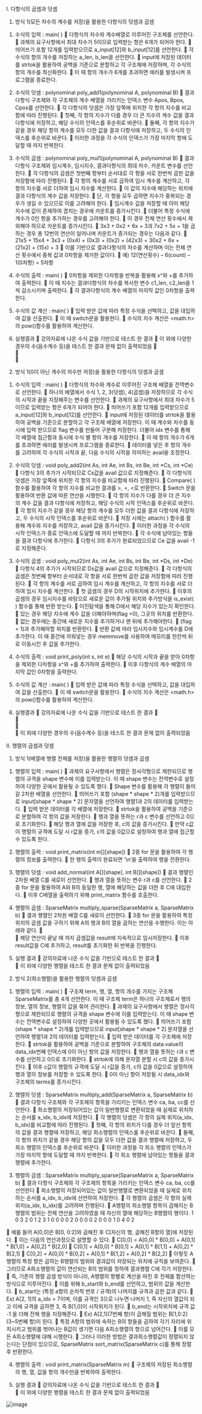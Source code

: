 I. 다항식의 곱셈과 덧셈
1. 방식 1(모든 차수의 계수를 저장)을 활용한 다항식의 덧셈과 곱셈
1) 수식의 입력 : main( )
	다항식의 차수와 계수배열로 이루어진 구조체를 선언한다.
	과제의 요구사항에서 최대 차수가 5이므로 입력받는 항은 6개가 되어야 한다.
	띄어쓰기 포함 12개를 입력받으므로 a_input[12]와 b_input[12]를 선언한다.
	각 수식의 항의 개수를 저장하는 a_len, b_len을 선언한다.
	input에 저장된 데이터를 strtok을 활용하여 공백을 기준으로 분할하고 각 구조체에 저장하며, 각 수식의 항의 개수를 최신화한다.
	이 때 항의 개수가 6개를 초과하면 에러를 발생시켜 프로그램을 종료한다. 

2) 수식의 덧셈 : polynominal poly_add1(polynominal A, polynominal B)
	결과 다항식 구조체와 각 구조체의 계수 배열을 가리키는 인덱스 변수 Apos, Bpos, Cpos를 선언한다.
	각 다항식의 덧셈은 가장 앞쪽에 위치한 각 항의 지수를 비교함에 따라 진행된다.
	첫째, 각 항의 지수가 다를 경우 더 큰 지수의 계수 값을 결과 다항식에 저장하고, 해당 수식의 인덱스를 후순위로 바꾼다.
	둘째, 각 항의 지수가 같을 경우 해당 항의 계수를 모두 더한 값을 결과 다항식에 저장하고, 두 수식의 인덱스를 후순위로 바꾼다.
	이러한 과정을 각 수식의 인덱스가 가장 마지막 항에 도달할 때 까지 반복한다. 

3) 수식의 곱셈 : polynominal poly_mul1(polynominal A, polynominal B)
	결과 다항식 구조체와 임시계수, 임시지수, 결과다항식의 최대 차수, 카운트 변수를 선언한다.
	각 다항식의 곱셈은 첫번째 항부터 순서대로 각 항을 서로 한번씩 곱한 값을 저장함에 따라 진행된다.
	각 항의 계수를 서로 곱하여 임시 계수를 계산하고, 각 항의 지수를 서로 더하여 임시 지수를 계산한다.
	이 값의 지수에 해당하는 위치에 결과 다항식의 계수 값을 저장한다.
	단, 각 항을 모두 곱하면 지수가 중복되는 경우가 생길 수 있으므로 이를 고려해야 한다.
	임시계수 값을 저장할 때 이미 해당 지수에 값이 존재하여 겹치는 경우에 카운트를 증가시킨다. 
	더불어 특정 수식에 계수가 0인 항을 추가하는 경우를 고려해야 한다.
	이 경우 전체 연산 횟수에서 제외해야 하므로 카운트를 증가시킨다.
	3x3 + 0x2 + 6x + 3과 7x2  + 5x + 1을 곱하는 경우 총 12번의 연산이 일어나며 카운트가 증가되는 경우는 다음과 같다. 
	21x5 + 15x4 + 3x3 + (0x4) + (0x3) + (0x2) + (42x3) + 30x2 + 6x + (21x2) + (15x) + 3 
	이를 기반으로 결과다항식의 차수를 계산하며 이는 전체 연산 횟수에서 중복 값과 0차항을 제거한 값이다. 
	예) 12(연산횟수) – 6(count) – 1(0차항) = 5차항

4) 수식의 출력 : main( )
	0차항을 제외한 다차항을 반복을 활용해 x^와 +를 추가하여 출력한다.
	이 때 지수는 결과다항식의 차수를 복사한 변수 c1_len, c2_len을 1씩 감소시키며 출력한다.
	각 결과다항식의 계수 배열의 마지막 값인 0차항을 출력한다. 

5) 수식의 값 계산 : main( )
	입력 받은 값에 따라 특정 수식을 선택하고, 값을 대입하여 값을 산출한다.
	이 때 switch문을 활용한다.
	수식의 지수 계산은 <math.h>의 pow()함수를 활용하여 계산한다. 

6) 실행결과 
	강의자료에 나온 수식 값을 기반으로 테스트 한 결과
	이 외에 다양한 경우의 수(음수계수 등)을 테스트 한 결과 문제 없이 출력되었음
	  
	 
	 

2. 방식 1(0이 아닌 계수의 차수만 저장)을 활용한 다항식의 덧셈과 곱셈
1) 수식의 입력 : main( ) 
	다항식의 차수와 계수로 이루어진 구조체 배열을 전역변수로 선언한다.
	하나의 배열에서 수식 1, 2, 3(덧셈), 4(곱셈)을 저장하므로 각 수식의 시작과 끝을 지정해주는 변수를 선언한다.
	과제의 요구사항에서 최대 차수가 5이므로 입력받는 항은 6개가 되어야 한다.
	띄어쓰기 포함 12개를 입력받으므로 a_input[12]와 b_input[12]를 선언한다.
	input에 저장된 데이터를 strtok을 활용하여 공백을 기준으로 분할하고 각 구조체 배열에 저장한다. 이 때 계수와 차수를 동시에 입력 받으므로 flag 변수를 만들어 구분해 저장한다. 더불어 idx 변수를 통해 각 배열에 접근함과 동시에 수식 별 항의 개수를 저장한다.
	이 때 항의 개수가 6개를 초과하면 에러를 발생시켜 프로그램을 종료한다. 
	데이터를 넣은 후 항의 개수를 고려하여 각 수식의 시작과 끝, 다음 수식의 시작을 의미하는 avail을 조정한다.


2) 수식의 덧셈 : void poly_add2(int As, int Ae, int Bs, int Be, int *Cs, int *Ce)
	다항식 3의 추가가 시작되므로 Cs값을 avail 값으로 지정해준다.
	각 다항식의 덧셈은 가장 앞쪽에 위치한 각 항의 지수를 비교함에 따라 진행된다.
	Compare( ) 함수를 활용하여 각 항의 지수를 비교한 결과를 >, =, <로 반환한다.
	Switch 문을 활용하여 반환 값에 따른 연산을 시행한다.
	각 항의 지수가 다를 경우 더 큰 지수의 계수 값을 결과 다항식에 저장하고, 해당 수식의 시작 인덱스를 후순위로 바꾼다.
	각 항의 지수가 같을 경우 해당 항의 계수를 모두 더한 값을 결과 다항식에 저장하고, 두 수식의 시작 인덱스를 후순위로 바꾼다.
	저장 시에는 attach( ) 함수를 활용해 계수와 지수를 저장하고, avail 값을 증가시킨다.
	이러한 과정을 각 수식의 시작 인덱스가 종료 인덱스에 도달할 때 까지 반복한다.
	각 수식에 남아있는 항들을 결과 다항식에 추가한다.
	다항식 3의 추가가 완료되었으므로 Ce 값을 avail -1로 지정해준다. 

3) 수식의 곱셈 : void poly_mul2(int As, int Ae, int Bs, int Be, int *Ds, int *De)
	다항식 4의 추가가 시작되므로 Ds값을 avail 값으로 지정해준다.
	각 다항식의 곱셈은 첫번째 항부터 순서대로 각 항을 서로 한번씩 곱한 값을 저장함에 따라 진행된다.
	각 항의 계수를 서로 곱하여 임시 계수를 계산하고, 각 항의 지수를 서로 더하여 임시 지수를 계산한다.
	첫 곱셈의 경우 D의 시작위치에 추가한다.
	이후의 곱셈의 경우 임시지수를 바탕으로 새로운 값이 추가될 위치와 추가방식을 is_exist( ) 함수를 통해 반환 받는다. 
	이진탐색을 통해 D에서 해당 지수가 있는지 확인한다.
	있는 경우 해당 지수에 계수 값을 더해야하며(flag =0), 그곳의 위치를 반환한다.
	없는 경우에는 중간에 새로운 지수를 추가하거나 맨 뒤에 추가해야한다.
	(flag = 1)과 추가해야할 위치를 반환한다.
	반환 값에 따라 임시지수와 임시계수를 D에 추가한다. 이 때 중간에 끼워넣는 경우 memmove를 사용하여 메모리를 한칸씩 뒤로 이동시킨 후 값을 추가한다.

4) 수식의 출력 : void print_poly(int s, int e)
	해당 수식의 시작과 끝을 받아 0차항을 제외한 다차항을 x^와 +를 추가하여 출력한다.
	이후 다항식의 계수 배열의 마지막 값인 0차항을 출력한다. 

5) 수식의 값 계산 : main( )
	입력 받은 값에 따라 특정 수식을 선택하고, 값을 대입하여 값을 산출한다.
	이 때 switch문을 활용한다.
	수식의 지수 계산은 <math.h>의 pow()함수를 활용하여 계산한다. 

6) 실행결과 
	강의자료에 나온 수식 값을 기반으로 테스트 한 결과
	 
	 
	 
	이 외에 다양한 경우의 수(음수계수 등)을 테스트 한 결과 문제 없이 출력되었음


II. 행렬의 곱셈과 덧셈
1. 방식 1(배열에 행렬 전체를 저장)을 활용한 행렬의 덧셈과 곱셈
1) 행렬의 입력 : main( )
	과제의 요구사항에서 행렬은 정사각형으로 제한되므로 행렬의 규격을 shape 변수에 이를 입력받는다. 이 때 shape 변수는 전역변수로 설정하여 다양한 곳에서 활용될 수 있도록 했다.
	Shape 변수를 활용해 각 행렬이 들어갈 2차원 배열을 선언한다.
	띄어쓰기 포함 (shape * shape * 2)개를 입력받으므로 input[shape * shape * 2] 문자열을 선언하여 행렬1과 2의 데이터를 입력받는다. 
	입력 받은 데이터를 각 배열에 저장한다. 
	strtok을 활용하여 공백을 기준으로 분할하여 각 항의 값을 저장한다.
	행과 열을 뜻하는 r과 c 변수를 선언하고 0으로 초기화한다.
	해당 행과 열에 값을 저장한 후, c의 값을 증가시킨다.
	만약 c값이 행렬의 규격에 도달 시 r값을 증가, c의 값을 0값으로 설정하여 행과 열에 접근할 수 있도록 한다.

2) 행렬의 출력 : void print_matrix(int m[][shape])
	2중 for 문을 활용하여 각 행렬의 정보를 출력한다.
	한 행의 출력이 완료되면 ‘\n’을 출력하여 행을 전환한다.

3) 행렬의 덧셈 : void add_normal(int A[][shape], int B[][shape])
	결과 행렬인 2차원 배열 C를 새로이 선언한다.
	행과 열을 뜻하는 변수 r과 c를 선언한다.
	2중 for 문을 활용하여 A와 B의 동일한 행, 열에 해당하는 값을 더한 후 C에 대입한다.
	이후 C배열을 출력하기 위해 print_matrix 함수를 호출한다.

4) 행렬의 곱셈 : SparseMatrix multiply_sparse(SparseMatrix a, SparseMatrix b)
	결과 행렬인 2차원 배열 C를 새로이 선언한다.
	3중 for 문을 활용하여 특정 위치의 곱셈 값을 구하기 위해 A의 행과 B의 열을 곱하는 연산을 수행한다. 이는 아래와 같다.
	 
	해당 연산이 끝날 때 까지 곱셈값을 result에 지속적으로 임시저장한다.
	이후 result값을 C에 추가하고, result를 초기화한 뒤 반복을 진행한다. 

5) 실행 결과
	강의자료에 나온 수식 값을 기반으로 테스트 한 결과
	 
	이 외에 다양한 행렬을 테스트 한 결과 문제 없이 출력되었음

2. 방식 2(희소행렬)을 활용한 행렬의 덧셈과 곱셈
1) 행렬의 입력 : main( )
	구조체 term, 행, 열, 항의 개수를 가지는 구조체 SparseMatrix를 총 4개 선언한다. 이 때 구조체 term은 하나의 구조체로서 행의 정보, 열의 정보, 행렬의 값을 묶어 관리한다.
	과제의 요구사항에서 행렬은 정사각형으로 제한되므로 행렬의 규격을 shape 변수에 이를 입력받는다. 이 때 shape 변수는 전역변수로 설정하여 다양한 곳에서 활용될 수 있도록 했다.
	띄어쓰기 포함 (shape * shape * 2)개를 입력받으므로 input[shape * shape * 2] 문자열을 선언하여 행렬1과 2의 데이터를 입력받는다. 
	입력 받은 데이터를 각 구조체에 저장한다. 
	strtok을 활용하여 공백을 기준으로 분할하여 구조체의 data.value의 data_idx번째 인덱스에 0이 아닌 항의 값을 저장한다.
	행과 열을 뜻하는 r과 c 변수를 선언하고 0으로 초기화한다.
	strtok에 의해 문자열 분할 시 c의 값을 증가시킨다.
	이후 c값이 행렬의 규격에 도달 시 r값을 증가, c의 값을 0값으로 설정하여 행과 열의 정보를 저장할 수 있도록 한다.
	0이 아닌 항이 저장될 시 data_idx와 구조체의 terms를 증가시킨다. 

2) 행렬의 덧셈 : SparseMatrix multiply_add(SparseMatrix a, SparseMatrix b)
	결과 다항식 구조체와 각 구조체의 항목을 가리키는 인덱스 변수 ca, ba, cc를 선언한다.
	희소행렬의 저장되어있는 값이 일반행렬로 변환되었을 때 실제로 위치하는 순서를 a_idx, b_idx에 저장한다. 
	각 행렬의 덧셈은 각 항의 실제 위치(a_idx, b_idx)를 비교함에 따라 진행된다.
	첫째, 각 항의 위치가 다를 경우 더 앞선 항목의 값을 결과 행렬에 저장하고, 해당 희소행렬의 인덱스를 후순위로 바꾼다.
	둘째, 각 항의 위치가 같을 경우 해당 항의 값을 모두 더한 값을 결과 행렬에 저장하고, 두 희소 행렬의 인덱스를 후순위로 바꾼다.
	이러한 과정을 각 희소 행렬의 인덱스가 가장 마지막 항에 도달할 때 까지 반복한다.
	각 희소 행렬에 남아있는 항들을 결과 행렬에 추가한다. 

3) 행렬의 곱셈 : SparseMatrix multiply_sparse(SparseMatrix a, SparseMatrix b)
	결과 다항식 구조체와 각 구조체의 항목을 가리키는 인덱스 변수 ca, ba, cc를 선언한다
	희소행렬의 저장되어있는 값이 일반행렬로 변환되었을 때 실제로 위치하는 순서를 a_idx, b_idx에 선언하여 저장한다. 
	각 행렬의 곱셈은 각 항의 실제 위치(a_idx, b_idx)를 고려하며 진행된다.
	A행렬의 희소행렬 항목이 곱해지는 B행렬의 범위는 전체 연산을 고려하였을 때 자신의 열에 해당하는 B행렬의 행이다.
1	0	3		2	0	1		2	3	1
0	0	0		0	2	0		0	0	0
2	0	0		0	1	0		4	0	2





	예를 들어 A[0,0]은 B[0, 0:2]와 곱해진 후 C[자신의 행, 곱해진 B항의 열]에 저장된다.
	이는 다음의 연산과정으로 설명할 수 있다.
	C[0,0] = A[0,0] * B[0,0] + A[0,1] * B[1,0] + A[0,2] * B[2,0]
	C[0,1] = A[0,0] * B[0,1] + A[0,1] * B[1,1] + A[0,2] * B[2,1]
	C[0,2] = A[0,0] * B[0,2] + A[0,1] * B[1,2] + A[0,2] * B[2,2]
	이렇듯 A행렬의 특정 항은 곱하는 B행렬의 범위와 결과값이 저장되는 위치에 규칙을 보여준다.
	그러므로 A희소행렬의 값이 연산되는 B의 범위를 정하여 결과행렬 C에 각기 저장한다.
	즉, 기존의 행렬 곱셈 방식이 아니라, A행렬의 항별로 계산을 마친 후 전체를 합산하는 방식으로 이루어진다.
	이를 위해 b_start와 b_end를 선언하고, 범위의 값을 계산한다. 
	b_start는 (특정 a항의 순차적 번호 / 규격)의 나머지를 규격과 곱한 값과 같다.
	Ex) A[2, 1]의 a_idx = 7이며, 이를 규격인 3으로 나누면 나머지 1, 즉 자신의 열값이 되고 이에 규격을 곱하면 3, 즉 B[1,0]이 시작위치가 된다.
	b_end는 시작위치에 규격 값 -1 을 더해 전체 행을 지정해준다.
	Ex) A[2,1](7번째 항)이 곱해질 범위는 B[1,0:2](3~5번째 항)이 된다.
	특정 A항의 범위에 속하는 B의 항들을 곱하여 각기 자리에 위치시키고 범위를 벗어나는 B값이 생기면 다음 A희소행렬의 항으로 넘어간다. 
	이를 모든 A희소행렬에 대해 시행한다.
	그러나 이러한 방법은 결과희소행렬값이 정렬되지 않는다는 단점이 있으므로, SparseMatrix sort_matrix(SparseMatrix c)를 통해 정렬 후 반환한다.

4) 행렬의 출력 : void print_matrix(SparseMatrix m)
	구조체의 저장된 희소행렬의 행, 열, 값을 항의 개수만큼 반복하여 출력한다. 

5) 실행 결과
	강의자료에 나온 수식 값을 기반으로 테스트 한 결과
	 
	이 외에 다양한 행렬을 테스트 한 결과 문제 없이 출력되었음

![image](https://user-images.githubusercontent.com/63644587/116425488-4b249880-a87d-11eb-8b0e-aaeab0102ffb.png)
